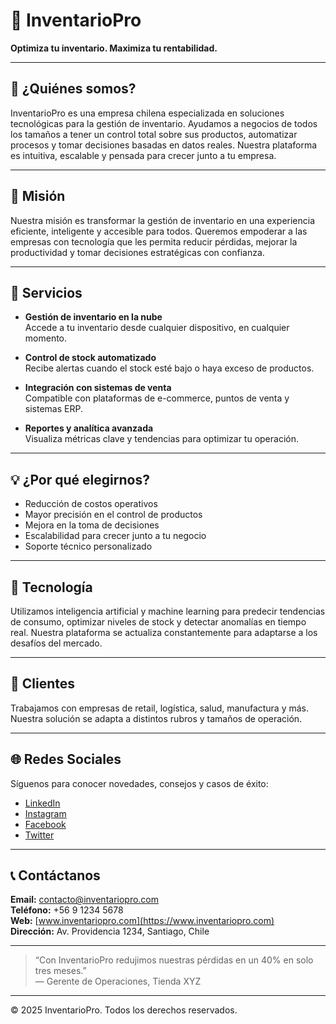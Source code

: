 # 🏢 InventarioPro

**Optimiza tu inventario. Maximiza tu rentabilidad.**

---

## 📌 ¿Quiénes somos?

InventarioPro es una empresa chilena especializada en soluciones tecnológicas para la gestión de inventario. Ayudamos a negocios de todos los tamaños a tener un control total sobre sus productos, automatizar procesos y tomar decisiones basadas en datos reales. Nuestra plataforma es intuitiva, escalable y pensada para crecer junto a tu empresa.

---

## 🎯 Misión

Nuestra misión es transformar la gestión de inventario en una experiencia eficiente, inteligente y accesible para todos. Queremos empoderar a las empresas con tecnología que les permita reducir pérdidas, mejorar la productividad y tomar decisiones estratégicas con confianza.

---

## 🚀 Servicios

- **Gestión de inventario en la nube**  
  Accede a tu inventario desde cualquier dispositivo, en cualquier momento.

- **Control de stock automatizado**  
  Recibe alertas cuando el stock esté bajo o haya exceso de productos.

- **Integración con sistemas de venta**  
  Compatible con plataformas de e-commerce, puntos de venta y sistemas ERP.

- **Reportes y analítica avanzada**  
  Visualiza métricas clave y tendencias para optimizar tu operación.

---

## 💡 ¿Por qué elegirnos?

- Reducción de costos operativos
- Mayor precisión en el control de productos
- Mejora en la toma de decisiones
- Escalabilidad para crecer junto a tu negocio
- Soporte técnico personalizado

---

## 🧠 Tecnología

Utilizamos inteligencia artificial y machine learning para predecir tendencias de consumo, optimizar niveles de stock y detectar anomalías en tiempo real. Nuestra plataforma se actualiza constantemente para adaptarse a los desafíos del mercado.

---

## 👥 Clientes

Trabajamos con empresas de retail, logística, salud, manufactura y más. Nuestra solución se adapta a distintos rubros y tamaños de operación.

---

## 🌐 Redes Sociales

Síguenos para conocer novedades, consejos y casos de éxito:

- [LinkedIn](https://www.linkedin.com/company/inventariopro)
- [Instagram](https://www.instagram.com/inventariopro)
- [Facebook](https://www.facebook.com/inventariopro)
- [Twitter](https://twitter.com/inventariopro)

---

## 📞 Contáctanos

**Email:** contacto@inventariopro.com  
**Teléfono:** +56 9 1234 5678  
**Web:** [www.inventariopro.com](https://www.inventariopro.com)  
**Dirección:** Av. Providencia 1234, Santiago, Chile

---

> “Con InventarioPro redujimos nuestras pérdidas en un 40% en solo tres meses.”  
> — Gerente de Operaciones, Tienda XYZ

---

© 2025 InventarioPro. Todos los derechos reservados.
